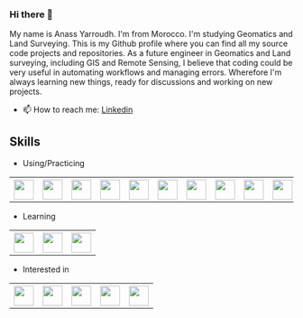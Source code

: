### Hi there 👋

My name is Anass Yarroudh. I'm from Morocco. I'm studying Geomatics and Land Surveying. This is my Github profile where you can find all my source code projects and repositories. As a future engineer in Geomatics and Land surveying, including GIS and Remote Sensing, I believe that coding could be very useful in automating workflows and managing errors. Wherefore I'm always learning new things, ready for discussions and working on new projects.  
- 📫 How to reach me: [Linkedin](https://www.linkedin.com/in/anass-yarroudh/)  
## Skills

* Using/Practicing

<table>
  <tr>
    <th><div><img src="https://upload.wikimedia.org/wikipedia/commons/thumb/c/c3/Python-logo-notext.svg/768px-Python-logo-notext.svg.png" height="35"/></div></th>
    <th><div><img src="https://sql.sh/wp-content/uploads/2012/12/logo-postgresql-elephant.png" height="35"/></div></th>
    <th><div><img src="https://encrypted-tbn0.gstatic.com/images?q=tbn:ANd9GcSGW7laHsmriCfUFUZeMiP8Y_B5MLUU2Epa8kvbAwfcn9yfDMF9HXYv-zWBroS3tRsmVOs&usqp=CAU" height="35"/></div></th>
    <th><div><img src="http://pngimg.com/uploads/mysql/mysql_PNG23.png" height="35"/></div></th>
    <th><div><img src="https://www.mduvoisin.ch/images/tech/php_logo.png" height="35"/></div></th>
    <th><div><img src="https://upload.wikimedia.org/wikipedia/commons/thumb/6/61/HTML5_logo_and_wordmark.svg/512px-HTML5_logo_and_wordmark.svg.png" height="35"/></div></th>
    <th><div><img src="https://upload.wikimedia.org/wikipedia/commons/thumb/d/d5/CSS3_logo_and_wordmark.svg/1200px-CSS3_logo_and_wordmark.svg.png" height="35"/></div></th>
    <th><div><img src="https://upload.wikimedia.org/wikipedia/commons/thumb/b/b2/Bootstrap_logo.svg/512px-Bootstrap_logo.svg.png" height="35"/></div></th>
    <th><div><img src="https://upload.wikimedia.org/wikipedia/commons/thumb/9/99/Unofficial_JavaScript_logo_2.svg/1024px-Unofficial_JavaScript_logo_2.svg.png" height="35"/></div></th>
    <th><div><img src="https://miro.medium.com/max/480/1*YTnIluRNB5WWn-HhPIkoWQ.png" height="35"/></div></th>
</table>  

* Learning

<table>
  <tr>
    <th><div><img src="http://assets.stickpng.com/thumbs/58481021cef1014c0b5e494b.png" height="35"/></div></th>
    <th><div><img src="https://upload.wikimedia.org/wikipedia/commons/thumb/d/d9/Node.js_logo.svg/1280px-Node.js_logo.svg.png" height="35"/></div></th>
    <th><div><img src="https://fd-development.com/images/expressjs.png" height="35"/></div></th>
</table>

* Interested in

<table>
  <tr>
    <th><div><img src="https://brandslogos.com/wp-content/uploads/images/large/java-logo-1.png" height="35"/></div></th>
    <th><div><img src="https://upload.wikimedia.org/wikipedia/commons/c/c1/Rlogo.png" height="35"/></div></th>
    <th><div><img src="https://upload.wikimedia.org/wikipedia/commons/thumb/1/18/ISO_C%2B%2B_Logo.svg/1822px-ISO_C%2B%2B_Logo.svg.png" height="35"/></div></th>
    <th><div><img src="https://logos-download.com/wp-content/uploads/2016/09/React_logo_wordmark.png" height="35"/></div></th>
    <th><div><img src="https://iconape.com/wp-content/files/kg/370538/svg/angular-logo-icon-png-svg.png" height="35"/></div></th>
  </tr>
</table>
